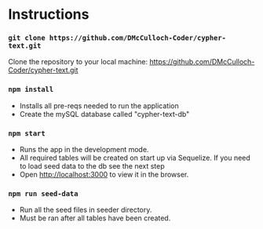 # Instructions

### `git clone https://github.com/DMcCulloch-Coder/cypher-text.git`

Clone the repository to your local machine: https://github.com/DMcCulloch-Coder/cypher-text.git

### `npm install`

- Installs all pre-reqs needed to run the application
- Create the mySQL database called "cypher-text-db"

### `npm start`

- Runs the app in the development mode.
- All required tables will be created on start up via Sequelize. If you need to load seed data to the db see the next step
- Open [http://localhost:3000](http://localhost:3000) to view it in the browser.

### `npm run seed-data`

- Run all the seed files in seeder directory.
- Must be ran after all tables have been created.

